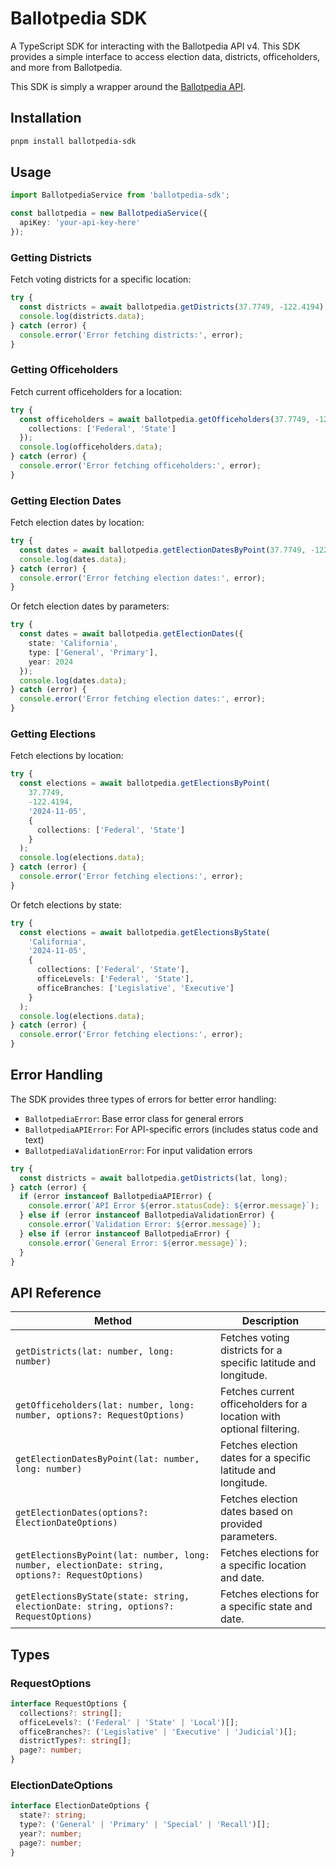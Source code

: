 # Ballotpedia SDK

A TypeScript SDK for interacting with the Ballotpedia API v4. This SDK provides a simple interface to access election data, districts, officeholders, and more from Ballotpedia.

This SDK is simply a wrapper around the [Ballotpedia API](https://developer.ballotpedia.org/).

## Installation

```bash
pnpm install ballotpedia-sdk
```


## Usage

```ts
import BallotpediaService from 'ballotpedia-sdk';

const ballotpedia = new BallotpediaService({
  apiKey: 'your-api-key-here'
});
```


### Getting Districts

Fetch voting districts for a specific location:
```typescript
try {
  const districts = await ballotpedia.getDistricts(37.7749, -122.4194);
  console.log(districts.data);
} catch (error) {
  console.error('Error fetching districts:', error);
}
```


### Getting Officeholders

Fetch current officeholders for a location:

```typescript
try {
  const officeholders = await ballotpedia.getOfficeholders(37.7749, -122.4194, {
    collections: ['Federal', 'State']
  });
  console.log(officeholders.data);
} catch (error) {
  console.error('Error fetching officeholders:', error);
}
```


### Getting Election Dates

Fetch election dates by location:
```ts
try {
  const dates = await ballotpedia.getElectionDatesByPoint(37.7749, -122.4194);
  console.log(dates.data);
} catch (error) {
  console.error('Error fetching election dates:', error);
}
```


Or fetch election dates by parameters:
```typescript
try {
  const dates = await ballotpedia.getElectionDates({
    state: 'California',
    type: ['General', 'Primary'],
    year: 2024
  });
  console.log(dates.data);
} catch (error) {
  console.error('Error fetching election dates:', error);
}
```


### Getting Elections

Fetch elections by location:
```typescript
try {
  const elections = await ballotpedia.getElectionsByPoint(
    37.7749,
    -122.4194,
    '2024-11-05',
    {
      collections: ['Federal', 'State']
    }
  );
  console.log(elections.data);
} catch (error) {
  console.error('Error fetching elections:', error);
}

```
Or fetch elections by state:

```ts
try {
  const elections = await ballotpedia.getElectionsByState(
    'California',
    '2024-11-05',
    {
      collections: ['Federal', 'State'],
      officeLevels: ['Federal', 'State'],
      officeBranches: ['Legislative', 'Executive']
    }
  );
  console.log(elections.data);
} catch (error) {
  console.error('Error fetching elections:', error);
}
```


## Error Handling

The SDK provides three types of errors for better error handling:

- `BallotpediaError`: Base error class for general errors
- `BallotpediaAPIError`: For API-specific errors (includes status code and text)
- `BallotpediaValidationError`: For input validation errors

```ts
try {
  const districts = await ballotpedia.getDistricts(lat, long);
} catch (error) {
  if (error instanceof BallotpediaAPIError) {
    console.error(`API Error ${error.statusCode}: ${error.message}`);
  } else if (error instanceof BallotpediaValidationError) {
    console.error(`Validation Error: ${error.message}`);
  } else if (error instanceof BallotpediaError) {
    console.error(`General Error: ${error.message}`);
  }
}
```

## API Reference

| Method | Description |
|--------|-------------|
| `getDistricts(lat: number, long: number)` | Fetches voting districts for a specific latitude and longitude. |
| `getOfficeholders(lat: number, long: number, options?: RequestOptions)` | Fetches current officeholders for a location with optional filtering. |
| `getElectionDatesByPoint(lat: number, long: number)` | Fetches election dates for a specific latitude and longitude. |
| `getElectionDates(options?: ElectionDateOptions)` | Fetches election dates based on provided parameters. |
| `getElectionsByPoint(lat: number, long: number, electionDate: string, options?: RequestOptions)` | Fetches elections for a specific location and date. |
| `getElectionsByState(state: string, electionDate: string, options?: RequestOptions)` | Fetches elections for a specific state and date. |


## Types

### RequestOptions
```typescript
interface RequestOptions {
  collections?: string[];
  officeLevels?: ('Federal' | 'State' | 'Local')[];
  officeBranches?: ('Legislative' | 'Executive' | 'Judicial')[];
  districtTypes?: string[];
  page?: number;
}
```

### ElectionDateOptions
```typescript
interface ElectionDateOptions {
  state?: string;
  type?: ('General' | 'Primary' | 'Special' | 'Recall')[];
  year?: number;
  page?: number;
}
```

